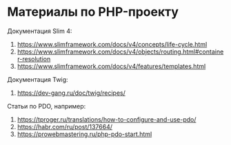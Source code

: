 # Материалы по PHP-проекту

Документация Slim 4:

1. https://www.slimframework.com/docs/v4/concepts/life-cycle.html
2. https://www.slimframework.com/docs/v4/objects/routing.html#container-resolution
3. https://www.slimframework.com/docs/v4/features/templates.html

Документация Twig:

1. https://dev-gang.ru/doc/twig/recipes/

Статьи по PDO, например:
1. https://tproger.ru/translations/how-to-configure-and-use-pdo/
2. https://habr.com/ru/post/137664/
3. https://prowebmastering.ru/php-pdo-start.html
